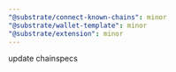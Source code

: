 ```yaml
---
"@substrate/connect-known-chains": minor
"@substrate/wallet-template": minor
"@substrate/extension": minor
---
```


update chainspecs
